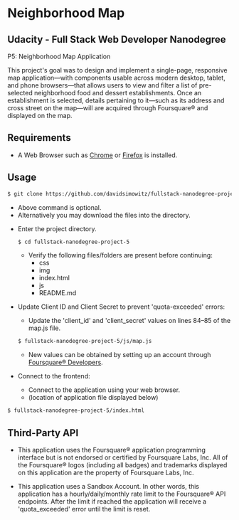 Neighborhood Map
============================================


Udacity - Full Stack Web Developer Nanodegree
---------------------------------------------
P5: Neighborhood Map Application

This project's goal was to design and implement a single-page, responsive map application—with components usable across modern desktop, tablet, and phone browsers—that allows users to view and filter a list of pre-selected neighborhood food and dessert establishments. Once an establishment is selected, details pertaining to it—such as its address and cross street on the map—will are acquired through Foursquare® and displayed on the map.


Requirements
------------

+ A Web Browser such as [Chrome](https://www.google.com/chrome/browser/) or [Firefox](https://www.mozilla.org/en-US/firefox/new/) is installed.


Usage
-----

```bash
$ git clone https://github.com/davidsimowitz/fullstack-nanodegree-project-5.git
```
  + Above command is optional.
  + Alternatively you may download the files into the directory.

* Enter the project directory.
  ```bash
  $ cd fullstack-nanodegree-project-5
  ```
  + Verify the following files/folders are present before continuing:
    * css
    * img
    * index.html
    * js
    * README.md

* Update Client ID and Client Secret to prevent 'quota-exceeded' errors:
  + Update the 'client_id' and 'client_secret' values on lines 84–85 of the map.js file.
  ```bash
  $ fullstack-nanodegree-project-5/js/map.js
  ```
  + New values can be obtained by setting up an account through [Foursquare® Developers](https://foursquare.com/developers/apps).

* Connect to the frontend:

  + Connect to the application using your web browser.
  + (location of application file displayed below)
```bash
$ fullstack-nanodegree-project-5/index.html
```


Third-Party API
---------------
+ This application uses the Foursquare® application programming interface but is not endorsed or certified by Foursquare Labs, Inc. All of the Foursquare® logos (including all badges) and trademarks displayed on this application are the property of Foursquare Labs, Inc.

+ This application uses a Sandbox Account. In other words, this application has a hourly/daily/monthly rate limit to the Foursquare® API endpoints. After the limit if reached the application will receive a 'quota_exceeded' error until the limit is reset.
